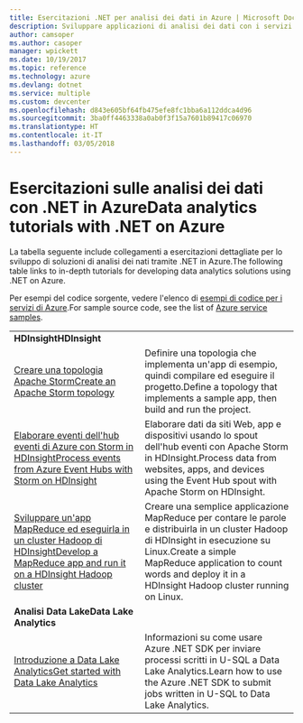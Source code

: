 ```yaml
---
title: Esercitazioni .NET per analisi dei dati in Azure | Microsoft Docs
description: Sviluppare applicazioni di analisi dei dati con i servizi di Microsoft Azure.
author: camsoper
ms.author: casoper
manager: wpickett
ms.date: 10/19/2017
ms.topic: reference
ms.technology: azure
ms.devlang: dotnet
ms.service: multiple
ms.custom: devcenter
ms.openlocfilehash: d843e605bf64fb475efe8fc1bba6a112ddca4d96
ms.sourcegitcommit: 3ba0ff4463338a0ab0f3f15a7601b89417c06970
ms.translationtype: HT
ms.contentlocale: it-IT
ms.lasthandoff: 03/05/2018
---
```

# <a name="data-analytics-tutorials-with-net-on-azure"></a><span data-ttu-id="0f004-103">Esercitazioni sulle analisi dei dati con .NET in Azure</span><span class="sxs-lookup"><span data-stu-id="0f004-103">Data analytics tutorials with .NET on Azure</span></span>

<span data-ttu-id="0f004-104">La tabella seguente include collegamenti a esercitazioni dettagliate per lo sviluppo di soluzioni di analisi dei nati tramite .NET in Azure.</span><span class="sxs-lookup"><span data-stu-id="0f004-104">The following table links to in-depth tutorials for developing data analytics solutions using .NET on Azure.</span></span> 

<span data-ttu-id="0f004-105">Per esempi del codice sorgente, vedere l'elenco di [esempi di codice per i servizi di Azure](https://azure.microsoft.com/resources/samples/?platform=dotnet).</span><span class="sxs-lookup"><span data-stu-id="0f004-105">For sample source code, see the list of [Azure service samples](https://azure.microsoft.com/resources/samples/?platform=dotnet).</span></span>

| | |
|---|---|
| <span data-ttu-id="0f004-106">**HDInsight**</span><span class="sxs-lookup"><span data-stu-id="0f004-106">**HDInsight**</span></span> | |
| <span data-ttu-id="0f004-107">[Creare una topologia Apache Storm][1]</span><span class="sxs-lookup"><span data-stu-id="0f004-107">[Create an Apache Storm topology][1]</span></span> | <span data-ttu-id="0f004-108">Definire una topologia che implementa un'app di esempio, quindi compilare ed eseguire il progetto.</span><span class="sxs-lookup"><span data-stu-id="0f004-108">Define a topology that implements a sample app, then build and run the project.</span></span> | 
| <span data-ttu-id="0f004-109">[Elaborare eventi dell'hub eventi di Azure con Storm in HDInsight][2]</span><span class="sxs-lookup"><span data-stu-id="0f004-109">[Process events from Azure Event Hubs with Storm on HDInsight][2]</span></span> | <span data-ttu-id="0f004-110">Elaborare dati da siti Web, app e dispositivi usando lo spout dell'hub eventi con Apache Storm in HDInsight.</span><span class="sxs-lookup"><span data-stu-id="0f004-110">Process data from websites, apps, and devices using the Event Hub spout with Apache Storm on HDInsight.</span></span>
| <span data-ttu-id="0f004-111">[Sviluppare un'app MapReduce ed eseguirla in un cluster Hadoop di HDInsight][3]</span><span class="sxs-lookup"><span data-stu-id="0f004-111">[Develop a MapReduce app and run it on a HDInsight Hadoop cluster][3]</span></span> | <span data-ttu-id="0f004-112">Creare una semplice applicazione MapReduce per contare le parole e distribuirla in un cluster Hadoop di HDInsight in esecuzione su Linux.</span><span class="sxs-lookup"><span data-stu-id="0f004-112">Create a simple MapReduce application to count words and deploy it in a HDInsight Hadoop cluster running on Linux.</span></span> |
| <span data-ttu-id="0f004-113">**Analisi Data Lake**</span><span class="sxs-lookup"><span data-stu-id="0f004-113">**Data Lake Analytics**</span></span> | |
| <span data-ttu-id="0f004-114">[Introduzione a Data Lake Analytics][4]</span><span class="sxs-lookup"><span data-stu-id="0f004-114">[Get started with Data Lake Analytics][4]</span></span> | <span data-ttu-id="0f004-115">Informazioni su come usare Azure .NET SDK per inviare processi scritti in U-SQL a Data Lake Analytics.</span><span class="sxs-lookup"><span data-stu-id="0f004-115">Learn how to use the Azure .NET SDK to submit jobs written in U-SQL to Data Lake Analytics.</span></span>|


[1]: /azure/hdinsight/hdinsight-storm-develop-csharp-event-hub-topology
[2]: /azure/hdinsight/hdinsight-storm-develop-csharp-visual-studio-topology
[3]: /azure/hdinsight/hdinsight-hadoop-dotnet-csharp-mapreduce-streaming
[4]: /azure/data-lake-analytics/data-lake-analytics-get-started-net-sdk
